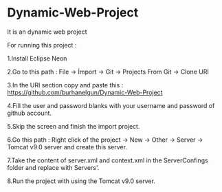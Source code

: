 # Dynamic-Web-Project
It is an dynamic web project

For running this project :

1.Install Eclipse Neon

2.Go to this path : File -> İmport -> Git -> Projects From Git ->  Clone URI

3.In the URI section copy and paste this : https://github.com/burhanelgun/Dynamic-Web-Project

4.Fill the user and password blanks with your username and password of github account.

5.Skip the screen and finish the import project.

6.Go this path : Right click of the project -> New -> Other -> Server -> Tomcat v9.0 server and create this server.

7.Take the content of server.xml and context.xml in the ServerConfings folder and replace with Servers'.

8.Run the project with using the Tomcat v9.0 server.



